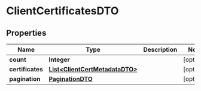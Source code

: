 
# ClientCertificatesDTO

## Properties
Name | Type | Description | Notes
------------ | ------------- | ------------- | -------------
**count** | **Integer** |  |  [optional]
**certificates** | [**List&lt;ClientCertMetadataDTO&gt;**](ClientCertMetadataDTO.md) |  |  [optional]
**pagination** | [**PaginationDTO**](PaginationDTO.md) |  |  [optional]




